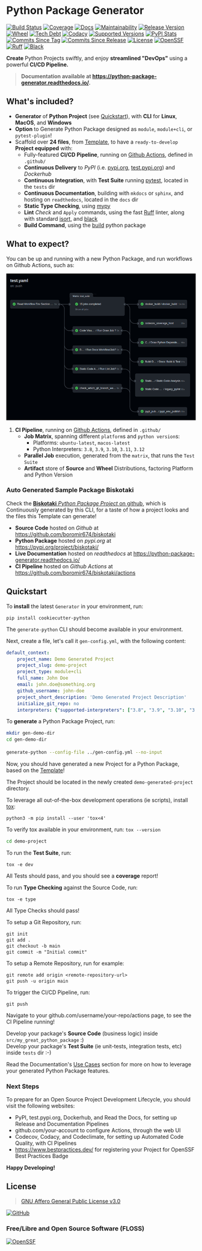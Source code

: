 # Python Package Generator

[![Build Status](https://img.shields.io/github/actions/workflow/status/boromir674/cookiecutter-python-package/test.yaml?link=https%3A%2F%2Fgithub.com%2Fboromir674%2Fcookiecutter-python-package%2Factions%2Fworkflows%2Ftest.yaml%3Fquery%3Dbranch%253Amaster)](https://github.com/boromir674/cookiecutter-python-package/actions/workflows/test.yaml?query=branch%3Amaster) [![Coverage](https://img.shields.io/codecov/c/github/boromir674/cookiecutter-python-package/master?logo=codecov)](https://app.codecov.io/gh/boromir674/cookiecutter-python-package) [![Docs](https://img.shields.io/readthedocs/python-package-generator/master?logo=readthedocs&logoColor=lightblue)](https://python-package-generator.readthedocs.io/en/master/) [![Maintainability](https://api.codeclimate.com/v1/badges/1d347d7dfaa134fd944e/maintainability)](https://codeclimate.com/github/boromir674/cookiecutter-python-package/maintainability)
[![Release Version](https://img.shields.io/pypi/v/cookiecutter_python)](https://pypi.org/project/cookiecutter-python/) [![Wheel](https://img.shields.io/pypi/wheel/cookiecutter-python?color=green&label=wheel)](https://pypi.org/project/cookiecutter-python) [![Tech Debt](https://img.shields.io/codeclimate/tech-debt/boromir674/cookiecutter-python-package)](https://codeclimate.com/github/boromir674/cookiecutter-python-package/) [![Codacy](https://app.codacy.com/project/badge/Grade/5be4a55ff1d34b98b491dc05e030f2d7)](https://app.codacy.com/gh/boromir674/cookiecutter-python-package/dashboard?utm_source=github.com&utm_medium=referral&utm_content=boromir674/cookiecutter-python-package&utm_campaign=Badge_Grade)
[![Supported Versions](https://img.shields.io/pypi/pyversions/cookiecutter-python?color=blue&label=python&logo=python&logoColor=%23ccccff)](https://pypi.org/project/cookiecutter-python)
[![PyPI Stats](https://img.shields.io/pypi/dm/cookiecutter-python?logo=pypi&logoColor=%23849ED9&color=%23849ED9)](https://pypistats.org/packages/cookiecutter-python) [![Commits Since Tag](https://img.shields.io/github/commits-since/boromir674/cookiecutter-python-package/v2.6.3/master?color=blue&logo=github)](https://github.com/boromir674/cookiecutter-python-package/compare/v2.6.3..master) [![Commits Since Release](https://img.shields.io/github/commits-since/boromir674/cookiecutter-python-package/latest?color=blue&logo=semver&sort=semver)](https://github.com/boromir674/cookiecutter-python-package/releases)
[![License](https://img.shields.io/github/license/boromir674/cookiecutter-python-package)](https://github.com/boromir674/cookiecutter-python-package/blob/master/LICENSE) [![OpenSSF](https://bestpractices.coreinfrastructure.org/projects/5988/badge)](https://bestpractices.coreinfrastructure.org/en/projects/5988) [![Ruff](https://img.shields.io/badge/code%20style-ruff-000000.svg)](https://docs.astral.sh/ruff/) [![Black](https://img.shields.io/badge/code%20style-black-000000.svg)](https://github.com/psf/black)

  
**Create** Python Projects swiftly, and enjoy **streamlined "DevOps"** using a powerful **CI/CD Pipeline.**  

> **Documentation available at https://python-package-generator.readthedocs.io/.**

[//]: # (TODO add a pre-recorded video embed to demo what this does!)

## What's included?

- **Generator** of **Python Project** (see [Quickstart](#quickstart)), with **CLI** for **Linux**, **MacOS**, and **Windows**
- **Option** to Generate Python Package designed as `module`, `module+cli`, or `pytest-plugin`!
- Scaffold over **24 files**, from [Template](#template), to have a `ready-to-develop` **Project equipped** with:
  - Fully-featured **CI/CD Pipeline**, running on [Github Actions](https://github.com/boromir674/cookiecutter-python-package/actions), defined in `.github/`
  - **Continuous Delivery** to *PyPI* (i.e. [pypi.org](https://pypi.org/), [test.pypi.org](https://test.pypi.org/)) and *Dockerhub*
  - **Continuous Integration**, with **Test Suite** running [pytest](https://docs.pytest.org/en/7.1.x/), located in the `tests` dir
  - **Continuous Documentation**, building with `mkdocs` or `sphinx`, and hosting on `readthedocs`, located in the `docs` dir
  - **Static Type Checking**, using [mypy](https://mypy.readthedocs.io/en/stable/)
  - **Lint** *Check* and `Apply` commands, using the fast [Ruff](https://docs.astral.sh/ruff/) linter, along with standard [isort](https://pycqa.github.io/isort/), and [black](https://black.readthedocs.io/en/stable/)
  - **Build Command**, using the [build](https://github.com/pypa/build) python package


## What to expect?

You can be up and running with a new Python Package, and run workflows on Github Actions, such as:

![CI Pipeline](https://raw.githubusercontent.com/boromir674/cookiecutter-python-package/master/docs/assets/CICD-Pipe.png)

1. **CI Pipeline**, running on [Github Actions](https://github.com/boromir674/cookiecutter-python-package/actions), defined in `.github/`
   - **Job Matrix**, spanning different `platform`s and `python version`s:
     - Platforms: `ubuntu-latest`, `macos-latest`
     - Python Interpreters: `3.8`, `3.9`, `3.10`, `3.11`, `3.12`
   - **Parallel Job** execution, generated from the `matrix`, that runs the `Test Suite`
   - **Artifact** store of **Source** and **Wheel** Distributions, factoring Platform and Python Version

### Auto Generated Sample Package **Biskotaki**

Check the [**Biskotaki** *Python Package Project* on github](https://github.com/boromir674/biskotaki), which is Continuously generated by this CLI, for a taste of how a project looks and the files this Template can generate!

- **Source Code** hosted on *Github* at <https://github.com/boromir674/biskotaki>  
- **Python Package** hosted on *pypi.org* at <https://pypi.org/project/biskotaki/>  
- **Live Documentation** hosted on *readthedocs* at https://python-package-generator.readthedocs.io/  
- **CI Pipeline** hosted on *Github Actions* at <https://github.com/boromir674/biskotaki/actions>


## Quickstart

To **install** the latest `Generator` in your environment, run:

``` shell
pip install cookiecutter-python
```

The `generate-python` CLI should become available in your environment.

Next, create a file, let's call it `gen-config.yml`, with the following
content:

``` yaml
default_context:
    project_name: Demo Generated Project
    project_slug: demo-project
    project_type: module+cli
    full_name: John Doe
    email: john.doe@something.org
    github_username: john-doe
    project_short_description: 'Demo Generated Project Description'
    initialize_git_repo: no
    interpreters: {"supported-interpreters": ["3.8", "3.9", "3.10", "3.11"]}
```

To **generate** a Python Package Project, run:

``` sh
mkdir gen-demo-dir
cd gen-demo-dir

generate-python --config-file ../gen-config.yml --no-input
```

Now, you should have generated a new Project for a Python Package, based on the [Template](https://github.com/boromir674/cookiecutter-python-package/tree/master/src/cookiecutter_python)!

The Project should be located in the newly created `demo-generated-project` directory.

To leverage all out-of-the-box development operations (ie scripts), install [tox](https://tox.wiki/en/latest/):

``` shell
python3 -m pip install --user 'tox<4'
```

To verify tox available in your environment, run: `tox --version`

```sh
cd demo-project
```

To run the **Test Suite**, run:

``` shell
tox -e dev
```

All Tests should pass, and you should see a **coverage** report!

To run **Type Checking** against the Source Code, run:

``` shell
tox -e type
```

All Type Checks should pass!

To setup a Git Repository, run:

``` shell
git init
git add .
git checkout -b main
git commit -m "Initial commit"
```

To setup a Remote Repository, run for example:

``` shell
git remote add origin <remote-repository-url>
git push -u origin main
```

To trigger the CI/CD Pipeline, run:

``` shell
git push
```

Navigate to your github.com/username/your-repo/actions page, to see the
CI Pipeline running!

Develop your package's **Source Code** (business logic) inside `src/my_great_python_package` :)  
Develop your package's **Test Suite** (ie unit-tests, integration tests, etc) inside `tests` dir :-)

Read the Documentation's [Use Cases](https://python-package-generator.readthedocs.io/en/master/contents/30_usage/index.html#new-python-package-use-cases) section for more on how to leverage your generated Python Package features.

### Next Steps

To prepare for an Open Source Project Development Lifecycle, you should visit the following websites:

-   PyPI, test.pypi.org, Dockerhub, and Read the Docs, for setting up Release and Documentation Pipelines
-   github.com/your-account to configure Actions, through the web UI
-   Codecov, Codacy, and Codeclimate, for setting up Automated Code Quality, with CI Pipelines
-   <https://www.bestpractices.dev/> for registering your Project for OpenSSF Best Practices Badge

**Happy Developing!**

## License

> [GNU Affero General Public License v3.0](https://github.com/boromir674/cookiecutter-python-package/blob/master/LICENSE)

[![GitHub](https://img.shields.io/github/license/boromir674/cookiecutter-python-package)](https://github.com/boromir674/cookiecutter-python-package/blob/master/LICENSE)


### Free/Libre and Open Source Software (FLOSS)

[![OpenSSF](https://bestpractices.coreinfrastructure.org/projects/5988/badge)](https://bestpractices.coreinfrastructure.org/en/projects/5988)
